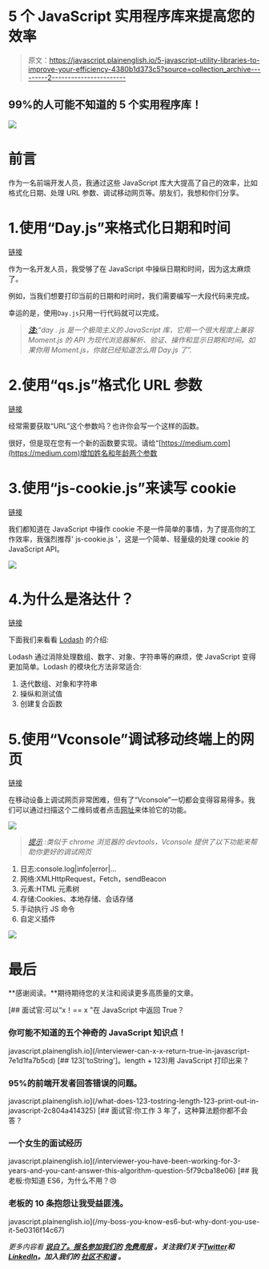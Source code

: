 # 5 个 JavaScript 实用程序库来提高您的效率

> 原文：<https://javascript.plainenglish.io/5-javascript-utility-libraries-to-improve-your-efficiency-4380b1d373c5?source=collection_archive---------2----------------------->

## 99%的人可能不知道的 5 个实用程序库！

![](img/669fa5c5088e0aa9c1d2f2be8bb74399.png)

# 前言

作为一名前端开发人员，我通过这些 JavaScript 库大大提高了自己的效率，比如格式化日期、处理 URL 参数、调试移动网页等。朋友们，我想和你们分享。

# 1.使用“Day.js”来格式化日期和时间

[链接](https://day.js.org/en/)

作为一名开发人员，我受够了在 JavaScript 中操纵日期和时间，因为这太麻烦了。

例如，当我们想要打印当前的日期和时间时，我们需要编写一大段代码来完成。

幸运的是，使用`Day.js`只用一行代码就可以完成。

> [***注:***](https://day.js.org/en/)*“day . js 是一个极简主义的 JavaScript 库，它用一个很大程度上兼容 Moment.js 的 API 为现代浏览器解析、验证、操作和显示日期和时间。如果你用 Moment.js，你就已经知道怎么用 Day.js 了”.*

# 2.使用“qs.js”格式化 URL 参数

[链接](https://github.com/ljharb/qs)

经常需要获取“URL”这个参数吗？也许你会写一个这样的函数。

很好，但是现在您有一个新的函数要实现。请给“[https://medium.com](https://medium.com)增加姓名和年龄两个参数

# 3.使用“js-cookie.js”来读写 cookie

[链接](https://github.com/js-cookie/js-cookie)

我们都知道在 JavaScript 中操作 cookie 不是一件简单的事情，为了提高你的工作效率，我强烈推荐' js-cookie.js '，这是一个简单、轻量级的处理 cookie 的 JavaScript API。

![](img/3f9452817083502d8e5b9f8792eaf87d.png)

# 4.为什么是洛达什？

[链接](https://github.com/lodash/lodash)

下面我们来看看 [Lodash](https://github.com/lodash/lodash) 的介绍:

Lodash 通过消除处理数组、数字、对象、字符串等的麻烦，使 JavaScript 变得更加简单。Lodash 的模块化方法非常适合:

1.  迭代数组、对象和字符串
2.  操纵和测试值
3.  创建复合函数

# 5.使用“Vconsole”调试移动终端上的网页

[链接](https://github.com/Tencent/vConsole)

在移动设备上调试网页非常困难，但有了“Vconsole”一切都会变得容易得多。我们可以通过扫描这个二维码或者点击[网址](http://wechatfe.github.io/vconsole/demo.html)来体验它的功能。

![](img/ee5423fe06c3299b004782dcdae3fe81.png)

> [*提示*](https://github.com/Tencent/vConsole) *:类似于 chrome 浏览器的 devtools，Vconsole 提供了以下功能来帮助你更好的调试网页*

1.  日志:console.log|info|error|…
2.  网络:XMLHttpRequest，Fetch，sendBeacon
3.  元素:HTML 元素树
4.  存储:Cookies、本地存储、会话存储
5.  手动执行 JS 命令
6.  自定义插件

![](img/aa901d88c8c23f8cac6aa40fc6d6cfc9.png)

# 最后

**感谢阅读。**期待期待您的关注和阅读更多高质量的文章。

[](/interviewer-can-x-x-return-true-in-javascript-7e1d1fa7b5cd) [## 面试官:可以“x！== x "在 JavaScript 中返回 True？

### 你可能不知道的五个神奇的 JavaScript 知识点！

javascript.plainenglish.io](/interviewer-can-x-x-return-true-in-javascript-7e1d1fa7b5cd) [](/what-does-123-tostring-length-123-print-out-in-javascript-2c804a414325) [## 123['toString']。length + 123)用 JavaScript 打印出来？

### 95%的前端开发者回答错误的问题。

javascript.plainenglish.io](/what-does-123-tostring-length-123-print-out-in-javascript-2c804a414325) [](/interviewer-you-have-been-working-for-3-years-and-you-cant-answer-this-algorithm-question-5f79cba18e06) [## 面试官:你工作 3 年了，这种算法题你都不会答？

### 一个女生的面试经历

javascript.plainenglish.io](/interviewer-you-have-been-working-for-3-years-and-you-cant-answer-this-algorithm-question-5f79cba18e06) [](/my-boss-you-know-es6-but-why-dont-you-use-it-5e0316f14c67) [## 我老板:你知道 ES6，为什么不用？😠

### 老板的 10 条抱怨让我受益匪浅。

javascript.plainenglish.io](/my-boss-you-know-es6-but-why-dont-you-use-it-5e0316f14c67) 

*更多内容看* [***说白了。报名参加我们的***](https://plainenglish.io/) **[***免费周报***](http://newsletter.plainenglish.io/) *。关注我们关于*[***Twitter***](https://twitter.com/inPlainEngHQ)*和*[***LinkedIn***](https://www.linkedin.com/company/inplainenglish/)*。加入我们的* [***社区不和谐***](https://discord.gg/GtDtUAvyhW) *。***